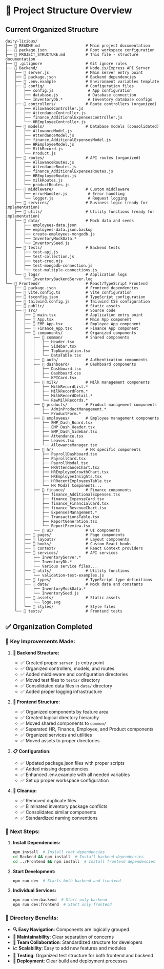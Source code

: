 # 📁 Project Structure Overview

## Current Organized Structure

```
dairy-licious/
├── 📄 README.md                    # Main project documentation
├── 📄 package.json                 # Root workspace configuration
├── 📄 PROJECT_STRUCTURE.md         # This file - structure documentation
├── 🚫 .gitignore                   # Git ignore rules
├── 📁 Backend/                     # Node.js/Express API Server
│   ├── 📄 server.js                # Main server entry point
│   ├── 📄 package.json             # Backend dependencies
│   ├── 📄 .env.example             # Environment variables template
│   ├── 📁 config/                  # Configuration files
│   │   ├── config.js               # App configuration
│   │   ├── database.js             # Database connection
│   │   └── InventoryDb.*           # Inventory database configs
│   ├── 📁 controllers/             # Route controllers (organized)
│   │   ├── AllowanceController.js
│   │   ├── AttendanceController.js
│   │   ├── finance_AdditionalExpensesController.js
│   │   └── HREmployeeController.js
│   ├── 📁 models/                  # Database models (consolidated)
│   │   ├── AllowanceModel.js
│   │   ├── AttendanceModel.js
│   │   ├── finance_AdditionalExpensesModel.js
│   │   ├── HREmployeeModel.js
│   │   ├── MilkRecord.js
│   │   └── Product.js
│   ├── 📁 routes/                  # API routes (organized)
│   │   ├── AllowanceRoutes.js
│   │   ├── AttendanceRoutes.js
│   │   ├── finance_AdditionalExpensesRoutes.js
│   │   ├── HREmployeeRoutes.js
│   │   ├── milkRoutes.js
│   │   └── productRoutes.js
│   ├── 📁 middleware/              # Custom middleware
│   │   ├── errorHandler.js         # Error handling
│   │   └── logger.js               # Request logging
│   ├── 📁 services/                # Business logic (ready for implementation)
│   ├── 📁 utils/                   # Utility functions (ready for implementation)
│   ├── 📁 data/                    # Mock data and seeds
│   │   ├── employees-data.json
│   │   ├── employees-data.json.backup
│   │   ├── create-employees-mongodb.js
│   │   ├── InventoryMockData.*
│   │   └── InventorySeed.js
│   ├── 📁 tests/                   # Backend tests
│   │   ├── test-api.js
│   │   ├── test-collection.js
│   │   ├── test-crud.mjs
│   │   ├── test-mongodb-connection.js
│   │   └── test-multiple-connections.js
│   └── 📁 logs/                    # Application logs
│       └── InventoryBackendServer.log
└── 📁 Frontend/                    # React/TypeScript Frontend
    ├── 📄 package.json             # Frontend dependencies
    ├── 📄 vite.config.ts           # Vite configuration
    ├── 📄 tsconfig.json            # TypeScript configuration
    ├── 📄 tailwind.config.js       # Tailwind CSS configuration
    ├── 📁 public/                  # Static assets
    ├── 📁 src/                     # Source code
    │   ├── 📄 main.tsx             # Application entry point
    │   ├── 📄 App.tsx              # Main App component
    │   ├── 📄 EMP_App.tsx          # Employee App component
    │   ├── 📄 Finance_App.tsx      # Finance App component
    │   ├── 📁 components/          # Organized components
    │   │   ├── 📁 common/          # Shared components
    │   │   │   ├── Header.tsx
    │   │   │   ├── Sidebar.tsx
    │   │   │   ├── TopNavigation.tsx
    │   │   │   └── DataTable.tsx
    │   │   ├── 📁 auth/            # Authentication components
    │   │   ├── 📁 dashboard/       # Dashboard components
    │   │   │   ├── Dashboard.tsx
    │   │   │   ├── Dashboard.css
    │   │   │   └── KPICard.tsx
    │   │   ├── 📁 milk/            # Milk management components
    │   │   │   ├── MilkRecordList.*
    │   │   │   ├── MilkRecordForm.*
    │   │   │   ├── MilkRecordDetail.*
    │   │   │   └── RawMilkRecords.*
    │   │   ├── 📁 products/        # Product management components
    │   │   │   ├── AdminProductManagement.*
    │   │   │   └── ProductForm.*
    │   │   ├── 📁 employees/       # Employee management components
    │   │   │   ├── EMP_Dash_Board.tsx
    │   │   │   ├── EMP_Dash_Header.tsx
    │   │   │   ├── EMP_Dash_Sidebar.tsx
    │   │   │   ├── Attendance.tsx
    │   │   │   ├── Leaves.tsx
    │   │   │   └── AllowanceManager.tsx
    │   │   ├── 📁 hr/              # HR specific components
    │   │   │   ├── PayrollDashboard.tsx
    │   │   │   ├── PayrollCard.tsx
    │   │   │   ├── PayrollModal.tsx
    │   │   │   ├── HRAttendanceChart.tsx
    │   │   │   ├── HREmployeeGrowthChart.tsx
    │   │   │   ├── HREmployeeInsights.tsx
    │   │   │   ├── HRRecentEmployeesTable.tsx
    │   │   │   └── HR Modal Components...
    │   │   ├── 📁 finance/         # Finance components
    │   │   │   ├── finance_AdditionalExpenses.tsx
    │   │   │   ├── finance_ExpenseCard.tsx
    │   │   │   ├── finance_FinancialCard.tsx
    │   │   │   ├── finance_RevenueChart.tsx
    │   │   │   ├── ExpensesManagement.*
    │   │   │   ├── TransactionsTable.tsx
    │   │   │   ├── ReportGeneration.tsx
    │   │   │   └── ReportPreview.tsx
    │   │   └── 📁 ui/              # UI components
    │   ├── 📁 pages/               # Page components
    │   ├── 📁 layouts/             # Layout components
    │   ├── 📁 hooks/               # Custom React hooks
    │   ├── 📁 context/             # React Context providers
    │   ├── 📁 services/            # API services
    │   │   ├── InventoryServer.*
    │   │   ├── InventoryDb.*
    │   │   └── Various service files...
    │   ├── 📁 utils/               # Utility functions
    │   │   └── validation-test-examples.js
    │   ├── 📁 types/               # TypeScript type definitions
    │   ├── 📁 data/                # Mock data and constants
    │   │   ├── InventoryMockData.*
    │   │   └── InventorySeed.js
    │   ├── 📁 assets/              # Static assets
    │   │   └── logo.svg
    │   └── 📁 styles/              # Style files
    └── 📁 tests/                   # Frontend tests

```

## ✅ Organization Completed

### 🎯 **Key Improvements Made:**

1. **📂 Backend Structure:**
   - ✅ Created proper `server.js` entry point
   - ✅ Organized controllers, models, and routes
   - ✅ Added middleware and configuration directories
   - ✅ Moved test files to `tests/` directory
   - ✅ Consolidated data files in `data/` directory
   - ✅ Added proper logging infrastructure

2. **🎨 Frontend Structure:**
   - ✅ Organized components by feature area
   - ✅ Created logical directory hierarchy
   - ✅ Moved shared components to `common/`
   - ✅ Separated HR, Finance, Employee, and Product components
   - ✅ Organized services and utilities
   - ✅ Moved assets to proper directories

3. **📋 Configuration:**
   - ✅ Updated package.json files with proper scripts
   - ✅ Added missing dependencies
   - ✅ Enhanced .env.example with all needed variables
   - ✅ Set up proper workspace configuration

4. **🧹 Cleanup:**
   - ✅ Removed duplicate files
   - ✅ Eliminated inventory package conflicts
   - ✅ Consolidated similar components
   - ✅ Standardized naming conventions

### 🚀 **Next Steps:**

1. **Install Dependencies:**
   ```bash
   npm install  # Install root dependencies
   cd Backend && npm install  # Install backend dependencies
   cd ../Frontend && npm install  # Install frontend dependencies
   ```

2. **Start Development:**
   ```bash
   npm run dev  # Starts both backend and frontend
   ```

3. **Individual Services:**
   ```bash
   npm run dev:backend  # Start only backend
   npm run dev:frontend  # Start only frontend
   ```

### 📁 **Directory Benefits:**

- **🔍 Easy Navigation**: Components are logically grouped
- **🔧 Maintainability**: Clear separation of concerns
- **👥 Team Collaboration**: Standardized structure for developers
- **📈 Scalability**: Easy to add new features and modules
- **🧪 Testing**: Organized test structure for both frontend and backend
- **🚀 Deployment**: Clear build and deployment processes